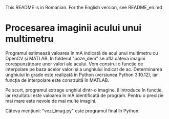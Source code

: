 This README is in Romanian.
For the English version, see README_en.md

# Procesarea imaginii acului unui multimetru 

Programul estimează valoarea în mA indicată de acul unui multimetru cu OpenCV și MATLAB.
În folderul "poze_dem" se află câteva imagini corespunzătoare unor valori ale acului.
Vom construi o funcție de interpolare pe baza acelor valori și a unghiului indicat de ac.
Determinarea unghiului în grade este realizată în Python (versiunea Python 3.10.12), iar funcția de interpolare este construită în MATLAB.

Pe scurt, programul extrage unghiul dintr-o imagine, îl introduce în funcție, iar rezultatul este valoarea în mA identificată de program.
Pentru o precizie mai mare este nevoie de mai multe imagini.

Câteva mențiuni:
"vezi_imag.py" este programul final în Python.
